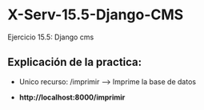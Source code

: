 # X-Serv-15.5-Django-CMS
Ejercicio 15.5: Django cms

## __Explicación de la practica:__
* Unico recurso: /imprimir --> Imprime la base de datos

* __http://localhost:8000/imprimir__

